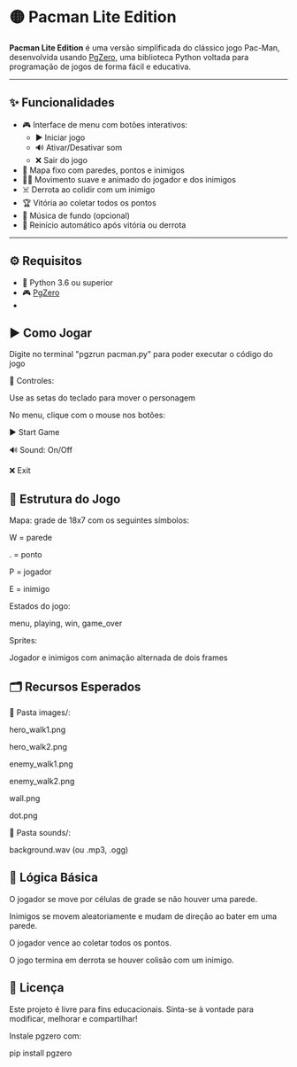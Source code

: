 # 🟡 **Pacman Lite Edition**

**Pacman Lite Edition** é uma versão simplificada do clássico jogo Pac-Man, desenvolvida usando [PgZero](https://pygame-zero.readthedocs.io/en/stable/), uma biblioteca Python voltada para programação de jogos de forma fácil e educativa.

---

## ✨ **Funcionalidades**

- 🎮 Interface de menu com botões interativos:
  - ▶️ Iniciar jogo
  - 🔊 Ativar/Desativar som
  - ❌ Sair do jogo
- 🧱 Mapa fixo com paredes, pontos e inimigos
- 🚶‍♂️ Movimento suave e animado do jogador e dos inimigos
- ☠️ Derrota ao colidir com um inimigo
- 🏆 Vitória ao coletar todos os pontos
- 🎵 Música de fundo (opcional)
- 🔁 Reinício automático após vitória ou derrota

---

## ⚙️ **Requisitos**

- 🐍 Python 3.6 ou superior
- 🎮 [PgZero](https://pygame-zero.readthedocs.io/en/stable/)
- 
## ▶️ **Como Jogar**

Digite no terminal "pgzrun pacman.py" para poder executar o código do jogo

🎯 Controles:

Use as setas do teclado para mover o personagem

No menu, clique com o mouse nos botões:

▶️ Start Game

🔊 Sound: On/Off

❌ Exit

## 🧱 **Estrutura do Jogo**
Mapa: grade de 18x7 com os seguintes símbolos:

W = parede

. = ponto

P = jogador

E = inimigo

Estados do jogo:

menu, playing, win, game_over

Sprites:

Jogador e inimigos com animação alternada de dois frames

## 🗂️ **Recursos Esperados**
📁 Pasta images/:

hero_walk1.png

hero_walk2.png

enemy_walk1.png

enemy_walk2.png

wall.png

dot.png

📁 Pasta sounds/:

background.wav (ou .mp3, .ogg)

## 🧠 **Lógica Básica**
O jogador se move por células de grade se não houver uma parede.

Inimigos se movem aleatoriamente e mudam de direção ao bater em uma parede.

O jogador vence ao coletar todos os pontos.

O jogo termina em derrota se houver colisão com um inimigo.

## 📄 **Licença**
Este projeto é livre para fins educacionais.
Sinta-se à vontade para modificar, melhorar e compartilhar!


Instale pgzero com:

pip install pgzero



